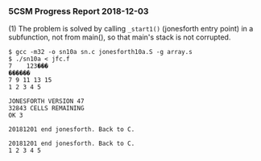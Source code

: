### 5CSM Progress Report 2018-12-03

(1) The problem is solved by calling ```_start1()``` (jonesforth entry point) in a subfunction, not from main(), so that main's stack is not corrupted.

```
$ gcc -m32 -o sn10a sn.c jonesforth10a.S -g array.s
$ ./sn10a < jfc.f
7    123���
������
7 9 11 13 15
1 2 3 4 5

JONESFORTH VERSION 47 
32843 CELLS REMAINING
OK 3 

20181201 end jonesforth. Back to C.

20181201 end jonesforth. Back to C.
1 2 3 4 5
```
